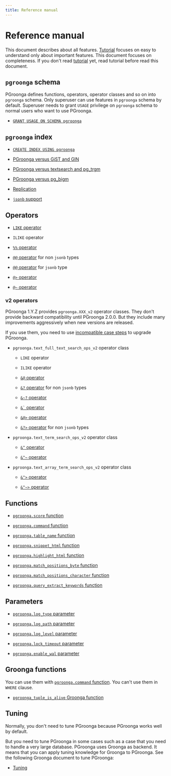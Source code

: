 ```yaml
---
title: Reference manual
---
```


# Reference manual

This document describes about all features. [Tutorial](../tutorial/) focuses on easy to understand only about important features. This document focuses on completeness. If you don't read [tutorial](../tutorial/) yet, read tutorial before read this document.

## `pgroonga` schema

PGroonga defines functions, operators, operator classes and so on into `pgroonga` schema. Only superuser can use features in `pgroonga` schema by default. Superuser needs to grant `USAGE` privilege on `pgroonga` schema to normal users who want to use PGroonga.

  * [`GRANT USAGE ON SCHEMA pgroonga`](grant-usage-on-schema-pgroonga.html)

## `pgroonga` index

  * [`CREATE INDEX USING pgroonga`](create-index-using-pgroonga.html)

  * [PGroonga versus GiST and GIN](pgroonga-versus-gist-and-gin.html)

  * [PGroonga versus textsearch and pg\_trgm](pgroonga-versus-textsearch-and-pg-trgm.html)

  * [PGroonga versus pg\_bigm](pgroonga-versus-pg-bigm.html)

  * [Replication](replication.html)

  * [`jsonb` support](jsonb.html)

## Operators

  * [`LIKE` operator](operators/like.html)

  * `ILIKE` operator

  * [`%%` operator](operators/match.html)

  * [`@@` operator](operators/query.html) for non `jsonb` types

  * [`@@` operator](operators/jsonb-query.html) for `jsonb` type

  * [`@>` operator](operators/jsonb-contain.html)

  * [`@~` operator](operators/regular-expression.html)

### v2 operators

PGroonga 1.Y.Z provides `pgroonga.XXX_v2` operator classes. They don't provide backward compatibility until PGroonga 2.0.0. But they include many improvements aggressively when new versions are released.

If you use them, you need to use [incompatible case steps](../upgrade/#incompatible-case) to upgrade PGroonga.

  * `pgroonga.text_full_text_search_ops_v2` operator class

    * `LIKE` operator

    * `ILIKE` operator

    * [`&@` operator](operators/match-v2.html)

    * [`&?` operator](operators/query-v2.html) for non `jsonb` types

    * [`&~?` operator](operators/similar-search-v2.html)

    * [`` &` `` operator](operators/script-v2.html)

    * [`&@>` operator](operators/match-contain-v2.html)

    * [`&?>` operator](operators/query-contain-v2.html) for non `jsonb` types

  * `pgroonga.text_term_search_ops_v2` operator class

    * [`&^` operator](operators/prefix-search-v2.html)

    * [`&^~` operator](operators/prefix-rk-search-v2.html)

  * `pgroonga.text_array_term_search_ops_v2` operator class

    * [`&^>` operator](operators/prefix-search-contain-v2.html)

    * [`&^~>` operator](operators/prefix-rk-search-contain-v2.html)

## Functions

  * [`pgroonga.score` function](functions/pgroonga-score.html)

  * [`pgroonga.command` function](functions/pgroonga-command.html)

  * [`pgroonga.table_name` function](functions/pgroonga-table-name.html)

  * [`pgroonga.snippet_html` function](functions/pgroonga-snippet-html.html)

  * [`pgroonga.highlight_html` function](functions/pgroonga-highlight-html.html)

  * [`pgroonga.match_positions_byte` function](functions/pgroonga-match-positions-byte.html)

  * [`pgroonga.match_positions_character` function](functions/pgroonga-match-positions-character.html)

  * [`pgroonga.query_extract_keywords` function](functions/pgroonga-query-extract-keywords.html)

## Parameters

  * [`pgroonga.log_type` parameter](parameters/log_type.html)

  * [`pgroonga.log_path` parameter](parameters/log_path.html)

  * [`pgroonga.log_level` parameter](parameters/log_level.html)

  * [`pgroonga.lock_timeout` parameter](parameters/lock_timeout.html)

  * [`pgroonga.enable_wal` parameter](parameters/enable_wal.html)

## Groonga functions

You can use them with [`pgroonga.command` function](functions/pgroonga-command.html). You can't use them in `WHERE` clause.

  * [`pgroonga_tuple_is_alive` Groonga function](groonga-functions/pgroonga-tuple-is-alive.html)

## Tuning

Normally, you don't need to tune PGroonga because PGroonga works well by default.

But you need to tune PGroonga in some cases such as a case that you need to handle a very large database. PGroonga uses Groonga as backend. It means that you can apply tuning knowledge for Groonga to PGroonga. See the following Groonga document to tune PGroonga:

  * [Tuning](http://groonga.org/docs/reference/tuning.html)
